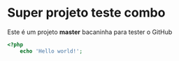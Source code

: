 # Super projeto teste combo
Este é um projeto **master** bacaninha para tester o GitHub 

```php
<?php 	
	echo 'Hello world!';
```